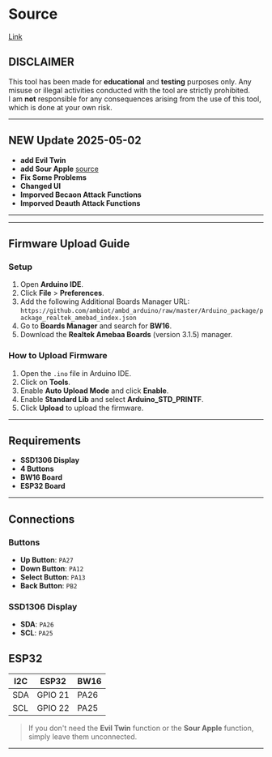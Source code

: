 # Source
[Link](https://github.com/tesa-klebeband/RTL8720dn-Deauther)
## DISCLAIMER

This tool has been made for **educational** and **testing** purposes only. Any misuse or illegal activities conducted with the tool are strictly prohibited.  
I am **not** responsible for any consequences arising from the use of this tool, which is done at your own risk.

---
## NEW Update 2025-05-02
- **add Evil Twin**
- **add Sour Apple** [source](https://github.com/ckcr4lyf/EvilAppleJuice-ESP32/blob/master/src/EvilAppleJuice-ESP32-INO/EvilAppleJuice-ESP32-INO.ino)
- **Fix Some Problems**
- **Changed UI**
- **Imporved Becaon Attack Functions**
- **Imporved Deauth Attack Functions**
---
---
## Firmware Upload Guide

### Setup
1. Open **Arduino IDE**.
2. Click **File** > **Preferences**.
3. Add the following Additional Boards Manager URL:  
   `https://github.com/ambiot/ambd_arduino/raw/master/Arduino_package/package_realtek_amebad_index.json`
4. Go to **Boards Manager** and search for **BW16**.
5. Download the **Realtek Amebaa Boards** (version 3.1.5) manager.

### How to Upload Firmware
1. Open the `.ino` file in Arduino IDE.
2. Click on **Tools**.
3. Enable **Auto Upload Mode** and click **Enable**.
4. Enable **Standard Lib** and select **Arduino_STD_PRINTF**.
5. Click **Upload** to upload the firmware.

---

## Requirements

- **SSD1306 Display**
- **4 Buttons**
- **BW16 Board**
- **ESP32 Board**
---

## Connections

### Buttons
- **Up Button**: `PA27`
- **Down Button**: `PA12`
- **Select Button**: `PA13`
- **Back Button**: `PB2`

### SSD1306 Display
- **SDA**: `PA26`
- **SCL**: `PA25`
## ESP32
| I2C  | ESP32          | BW16      |
|------|----------------|-----------|
| SDA  | GPIO 21        | PA26      |
| SCL  | GPIO 22        | PA25      |


> If you don't need the **Evil Twin** function or the **Sour Apple** function,  
> simply leave them unconnected.
---
